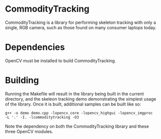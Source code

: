 CommodityTracking
=========

CommodityTracking is a library for performing skeleton tracking with only a single, RGB camera, such as those found on many consumer laptops today.

Dependencies
=========

OpenCV must be installed to build CommodityTracking.

Building
=========

Running the Makefile will result in the library being built in the current directory, and the skeleon tracking demo demonstrating the simplest usage of the library. Once it is built, additional samples can be built like so:

    g++ -o demo demo.cpp -lopencv_core -lopencv_highgui -lopencv_imgproc  -L '.' -I. -lcommoditytracking -O3

Note the dependency on both the CommodityTracking library and these three OpenCV modules.
